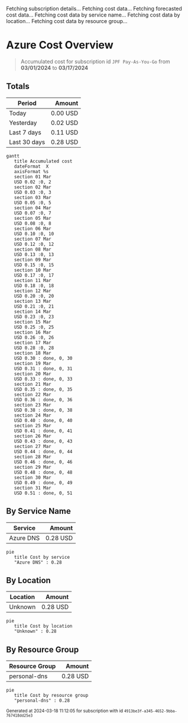 Fetching subscription details...
Fetching cost data...
Fetching forecasted cost data...
Fetching cost data by service name...
Fetching cost data by location...
Fetching cost data by resource group...
# Azure Cost Overview

> Accumulated cost for subscription id `JPF Pay-As-You-Go` from **03/01/2024** to **03/17/2024**

## Totals

|Period|Amount|
|---|---:|
|Today|0.00 USD|
|Yesterday|0.02 USD|
|Last 7 days|0.11 USD|
|Last 30 days|0.28 USD|

```mermaid
gantt
   title Accumulated cost
   dateFormat  X
   axisFormat %s
   section 01 Mar
   USD 0.02 :0, 2
   section 02 Mar
   USD 0.03 :0, 3
   section 03 Mar
   USD 0.05 :0, 5
   section 04 Mar
   USD 0.07 :0, 7
   section 05 Mar
   USD 0.08 :0, 8
   section 06 Mar
   USD 0.10 :0, 10
   section 07 Mar
   USD 0.12 :0, 12
   section 08 Mar
   USD 0.13 :0, 13
   section 09 Mar
   USD 0.15 :0, 15
   section 10 Mar
   USD 0.17 :0, 17
   section 11 Mar
   USD 0.18 :0, 18
   section 12 Mar
   USD 0.20 :0, 20
   section 13 Mar
   USD 0.21 :0, 21
   section 14 Mar
   USD 0.23 :0, 23
   section 15 Mar
   USD 0.25 :0, 25
   section 16 Mar
   USD 0.26 :0, 26
   section 17 Mar
   USD 0.28 :0, 28
   section 18 Mar
   USD 0.30 : done, 0, 30
   section 19 Mar
   USD 0.31 : done, 0, 31
   section 20 Mar
   USD 0.33 : done, 0, 33
   section 21 Mar
   USD 0.35 : done, 0, 35
   section 22 Mar
   USD 0.36 : done, 0, 36
   section 23 Mar
   USD 0.38 : done, 0, 38
   section 24 Mar
   USD 0.40 : done, 0, 40
   section 25 Mar
   USD 0.41 : done, 0, 41
   section 26 Mar
   USD 0.43 : done, 0, 43
   section 27 Mar
   USD 0.44 : done, 0, 44
   section 28 Mar
   USD 0.46 : done, 0, 46
   section 29 Mar
   USD 0.48 : done, 0, 48
   section 30 Mar
   USD 0.49 : done, 0, 49
   section 31 Mar
   USD 0.51 : done, 0, 51
```

## By Service Name

|Service|Amount|
|---|---:|
|Azure DNS|0.28 USD|

```mermaid
pie
   title Cost by service
   "Azure DNS" : 0.28
```

## By Location

|Location|Amount|
|---|---:|
|Unknown|0.28 USD|

```mermaid
pie
   title Cost by location
   "Unknown" : 0.28
```

## By Resource Group

|Resource Group|Amount|
|---|---:|
|personal-dns|0.28 USD|

```mermaid
pie
   title Cost by resource group
   "personal-dns" : 0.28
```

<sup>Generated at 2024-03-18 11:12:05 for subscription with id `4913be3f-a345-4652-9bba-767418dd25e3`</sup>
